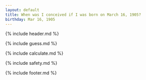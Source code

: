 ```yaml
---
layout: default
title: When was I conceived if I was born on March 16, 1905?
birthday: Mar 16, 1905
---
```


{% include header.md %}

{% include guess.md %}

{% include calculate.md %}

{% include safety.md %}

{% include footer.md %}



